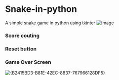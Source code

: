 # Snake-in-python
A simple snake game in python using tkinter
![image](https://github.com/user-attachments/assets/7ab4219c-c213-4912-b1a6-a67de351f142)
### Score couting
### Reset button
### Game Over Screen 
![{B2415BD3-B81E-42EC-8837-767966128DF5}](https://github.com/user-attachments/assets/fbe51751-3223-4324-905e-bf32cb1bf4ee)
